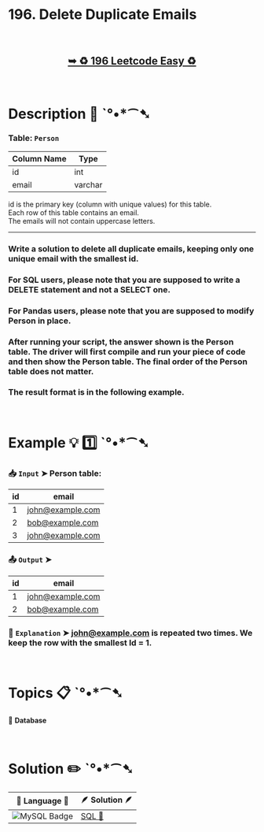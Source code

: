 # 196. Delete Duplicate Emails

</br>

<h2 align="center"> 

<a href="https://leetcode.com/problems/delete-duplicate-emails/description/?envType=study-plan-v2&envId=top-sql-50"><strong>➥ ♻️ 196 Leetcode Easy ♻️ </strong></a>
</h2>

</br>

# Description 📜 ˋ°•*⁀➷

### Table: `Person`

| Column Name | Type    |
|-------------|---------|
| id          | int     |
| email       | varchar |

id is the primary key (column with unique values) for this table.</br>
Each row of this table contains an email. </br>The emails will not contain uppercase letters.

---

### Write a solution to delete all duplicate emails, keeping only one unique email with the smallest id.

### For SQL users, please note that you are supposed to write a DELETE statement and not a SELECT one.

### For Pandas users, please note that you are supposed to modify Person in place.

### After running your script, the answer shown is the Person table. The driver will first compile and run your piece of code and then show the Person table. The final order of the Person table does not matter.

### The result format is in the following example.

</br>

# Example 💡 1️⃣ ˋ°•*⁀➷

  ### 📥 `Input`  ➤ Person table:

| id | email            |
| -- | ---------------- |
| 1  | john@example.com |
| 2  | bob@example.com  |
| 3  | john@example.com |

  ### 📤 `Output`  ➤

| id | email            |
| -- | ---------------- |
| 1  | john@example.com |
| 2  | bob@example.com  |

  ### 🔦 `Explanation`  ➤ john@example.com is repeated two times. We keep the row with the smallest Id = 1.

</br>

# Topics 📋 ˋ°•*⁀➷

🔸 **Database**  </br>

</br>

# Solution ✏️ ˋ°•*⁀➷

| 📒 Language 📒  | 🪶 Solution 🪶 |
| ------------- | ------------- |
|  ![MySQL Badge](https://img.shields.io/badge/MySQL-4479A1?logo=mysql&logoColor=fff&style=for-the-badge)  | [SQL 🕍](https://github.com/Prakhar-002/LEETCODE/blob/main/%F0%9F%93%9A%20Study%20%F0%9F%8E%A7%20Plan%20%F0%9F%91%A8%F0%9F%8F%BB%E2%80%8D%F0%9F%92%BB/%F0%9F%93%A6%20SQL%2050%20-%20%F0%9F%8C%BD%20Crack%20SQL%20Interview/%F0%9F%94%AC%20Examine%20Thoroughly%20%F0%9F%A7%AC/07%20Advanced%20String%20Functions%20%26%20Regex%20%26%20Clause/Day%20%E2%9E%BA%2046%20%F0%9F%8C%BD%20196.%20Delete%20Duplicate%20Emails/%F0%9F%95%8D%20SQL%20-%20196.%20Delete%20Duplicate%20Email.sql) |